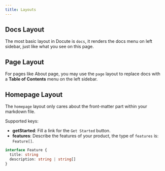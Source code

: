 ```yaml
---
title: Layouts
---
```


## Docs Layout

The most basic layout in Docute is `docs`, it renders the <router-link to="/docs/essentials/the-docute-instance#docs-and-nav">docs</router-link> menu on left sidebar, just like what you see on this page.


## Page Layout

For pages like About page, you may use the `page` layout to replace <router-link to="/docs/essentials/the-docute-instance#docs-and-nav">docs</router-link> with a __Table of Contents__ menu on the left sidebar.

## Homepage Layout

The `homepage` layout only cares about the front-matter part within your markdown file.

Supported keys:

- __getStarted__: Fill a link for the `Get Started` button.
- __features__: Describe the features of your product, the type of `features` is: `Feature[]`.
```typescript
interface Feature {
  title: string
  description: string | string[]
}
```
